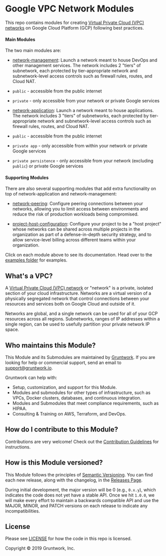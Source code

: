 # Google VPC Network Modules

This repo contains modules for creating [Virtual Private Cloud (VPC) networks](https://cloud.google.com/vpc/docs/vpc)
on Google Cloud Platform (GCP) following best practices.

#### Main Modules

The two main modules are:

* [network-management](/modules/network-management): Launch a network meant to
house DevOps and other management services. The network includes 2 "tiers" of
subnetwork, each protected by tier-appropriate network and subnetwork-level
access controls such as firewall rules, routes, and Cloud NAT.

* `public` - accessible from the public internet

* `private` - only accessible from your network or private Google services

* [network-application](/modules/network-application): Launch a network meant to
house applications. The network includes 3 "tiers" of subnetworks, each
protected by tier-appropriate network and subnetwork-level access controls such
as firewall rules, routes, and Cloud NAT.

* `public` - accessible from the public internet

* `private app` - only accessible from within your network or private Google
services

* `private persistence` - only accessible from your network (excluding `public`)
or private Google services

#### Supporting Modules

There are also several supporting modules that add extra functionality on top of
network-application and network-management:

* [network-peering](/modules/network-peering): Configure peering connections 
between your networks, allowing you to limit access between environments and
reduce the risk of production workloads being compromised.

* [project-host-configuration](/modules/project-host-configuration): Configure
your project to be a "host project" whose networks can be shared across multiple
projects in the organization as part of a defense-in-depth security strategy,
and to allow service-level billing across different teams within your
organization.

<!-- TODO: Document Bastion Host, OpenVPC, Firewall modules -->

Click on each module above to see its documentation. Head over to the [examples folder](/examples) for examples.

## What's a VPC?

A [Virtual Private Cloud (VPC) network](https://cloud.google.com/vpc/docs/vpc)
or "network" is a private, isolated section of your cloud infrastructure.
Networks are a virtual version of a physically segregated network that control
connections between your resources and services both on Google Cloud and outside
of it.

Networks are global, and a single network can be used for all of your GCP
resources across all regions. Subnetworks, ranges of IP addresses within a
single region, can be used to usefully partition your private network IP space.

<!-- TODO: ## What parts of the Production Grade Infrastructure Checklist are covered by this Module? -->

## Who maintains this Module?

This Module and its Submodules are maintained by [Gruntwork](http://www.gruntwork.io/). If you are looking for help or
commercial support, send an email to
[support@gruntwork.io](mailto:support@gruntwork.io?Subject=GKE%20Module).

Gruntwork can help with:

* Setup, customization, and support for this Module.
* Modules and submodules for other types of infrastructure, such as VPCs, Docker clusters, databases, and continuous
  integration.
* Modules and Submodules that meet compliance requirements, such as HIPAA.
* Consulting & Training on AWS, Terraform, and DevOps.


## How do I contribute to this Module?

Contributions are very welcome! Check out the [Contribution Guidelines](/CONTRIBUTING.md) for instructions.


## How is this Module versioned?

This Module follows the principles of [Semantic Versioning](http://semver.org/). You can find each new release, along
with the changelog, in the [Releases Page](../../releases).

During initial development, the major version will be 0 (e.g., `0.x.y`), which indicates the code does not yet have a
stable API. Once we hit `1.0.0`, we will make every effort to maintain a backwards compatible API and use the MAJOR,
MINOR, and PATCH versions on each release to indicate any incompatibilities.


## License

Please see [LICENSE](/LICENSE) for how the code in this repo is licensed.

Copyright &copy; 2019 Gruntwork, Inc.
